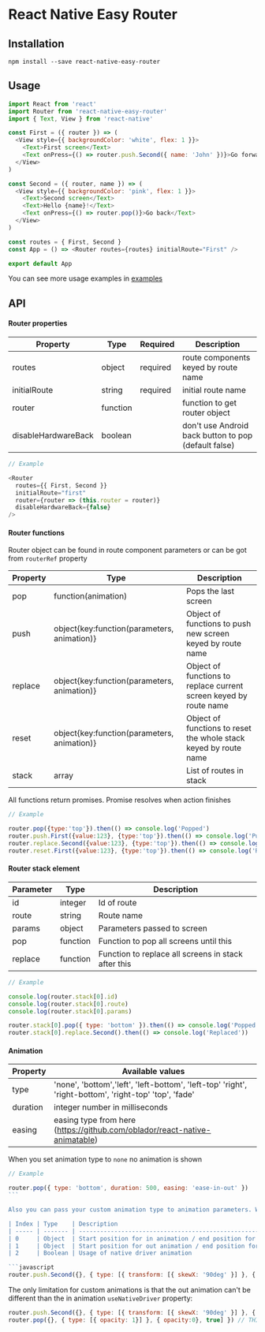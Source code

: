 # React Native Easy Router

## Installation

```
npm install --save react-native-easy-router
```

## Usage

```javascript
import React from 'react'
import Router from 'react-native-easy-router'
import { Text, View } from 'react-native'

const First = ({ router }) => (
  <View style={{ backgroundColor: 'white', flex: 1 }}>
    <Text>First screen</Text>
    <Text onPress={() => router.push.Second({ name: 'John' })}>Go forward</Text>
  </View>
)

const Second = ({ router, name }) => (
  <View style={{ backgroundColor: 'pink', flex: 1 }}>
    <Text>Second screen</Text>
    <Text>Hello {name}!</Text>
    <Text onPress={() => router.pop()}>Go back</Text>
  </View>
)

const routes = { First, Second }
const App = () => <Router routes={routes} initialRoute="First" />

export default App
```

You can see more usage examples in [examples](https://github.com/sergeyshpadyrev/react-native-easy-router/tree/master/example)

## API

#### Router properties

| Property            | Type     | Required | Description                                          |
| ------------------- | -------- | -------- | ---------------------------------------------------- |
| routes              | object   | required | route components keyed by route name                 |
| initialRoute        | string   | required | initial route name                                   |
| router              | function |          | function to get router object                        |
| disableHardwareBack | boolean  |          | don't use Android back button to pop (default false) |

```javascript
// Example

<Router
  routes={{ First, Second }}
  initialRoute="first"
  router={router => (this.router = router)}
  disableHardwareBack={false}
/>
```

#### Router functions

Router object can be found in route component parameters or can be got from `routerRef` property

| Property | Type                                        | Description                                                       |
| -------- | ------------------------------------------- | ----------------------------------------------------------------- |
| pop      | function(animation)                         | Pops the last screen                                              |
| push     | object{key:function(parameters, animation)} | Object of functions to push new screen keyed by route name        |
| replace  | object{key:function(parameters, animation)} | Object of functions to replace current screen keyed by route name |
| reset    | object{key:function(parameters, animation)} | Object of functions to reset the whole stack keyed by route name  |
| stack    | array                                       | List of routes in stack                                           |

All functions return promises. Promise resolves when action finishes

```javascript
// Example

router.pop({type:'top'}).then(() => console.log('Popped')
router.push.First({value:123}, {type:'top'}).then(() => console.log('Pushed'))
router.replace.Second({value:123}, {type:'top'}).then(() => console.log('Replaced'))
router.reset.First({value:123}, {type:'top'}).then(() => console.log('Reset'))
```

#### Router stack element

| Parameter | Type     | Description                                         |
| --------- | -------- | --------------------------------------------------- |
| id        | integer  | Id of route                                         |
| route     | string   | Route name                                          |
| params    | object   | Parameters passed to screen                         |
| pop       | function | Function to pop all screens until this              |
| replace   | function | Function to replace all screens in stack after this |

```javascript
// Example

console.log(router.stack[0].id)
console.log(router.stack[0].route)
console.log(router.stack[0].params)

router.stack[0].pop({ type: 'bottom' }).then(() => console.log('Popped to route'))
router.stack[0].replace.Second().then(() => console.log('Replaced'))
```

#### Animation

| Property | Available values                                                                                      |
| -------- | ----------------------------------------------------------------------------------------------------- |
| type     | 'none', 'bottom','left', 'left-bottom', 'left-top' 'right', 'right-bottom', 'right-top' 'top', 'fade' |
| duration | integer number in milliseconds                                                                        |
| easing   | easing type from here (https://github.com/oblador/react-native-animatable)                            |

When you set animation type to `none` no animation is shown

````javascript
// Example

router.pop({ type: 'bottom', duration: 500, easing: 'ease-in-out' })
```

Also you can pass your custom animation type to animation parameters. Where type is array consisting of:

| Index | Type    | Description                                                      |
| ----- | ------- | ---------------------------------------------------------------- |
| 0     | Object  | Start position for in animation / end position for out animation |
| 1     | Object  | Start position for out animation / end position for in animation |
| 2     | Boolean | Usage of native driver animation                                 |

```javascript
router.push.Second({}, { type: [{ transform: [{ skewX: '90deg' }] }, { transform: [{ skewX: '0deg' }]}, false] })
````

The only limitation for custom animations is that the out animation can't be different than the in animation `useNativeDriver` property:

```javascript
router.push.Second({}, { type: [{ transform: [{ skewX: '90deg' }] }, { transform: [{ skewX: '0deg' }]}, false] })
router.pop({}, { type: [{ opacity: 1}] }, { opacity:0}, true] }) // THIS WILL NOT WORK AFTER PUSH ABOVE
```
